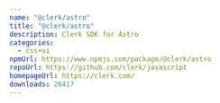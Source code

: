 ```yaml
---
name: "@clerk/astro"
title: "@clerk/astro"
description: Clerk SDK for Astro
categories:
  - css+ui
npmUrl: https://www.npmjs.com/package/@clerk/astro
repoUrl: https://github.com/clerk/javascript
homepageUrl: https://clerk.com/
downloads: 26417
---
```

